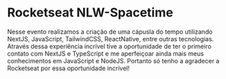 # Rocketseat NLW-Spacetime

Nesse evento realizamos a criação de uma cápusla do tempo utilizando NextJS, JavaScript, TailwindCSS, ReactNative, entre outras tecnologias. Através dessa experiência incrível tive a oportunidade de ter o primeiro contato com NextJS e TypeScript e me aperfeiçoar ainda mais meus conhecimentos em JavaScript e NodeJS. Portanto só tenho a agradecer a Rocketseat por essa oportunidade incrível!


